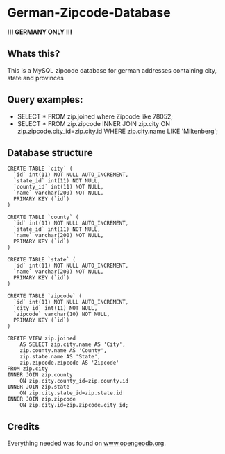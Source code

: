 # German-Zipcode-Database

**!!! GERMANY ONLY !!!**

## Whats this?
This is a MySQL zipcode database for german addresses containing city, state and provinces

## Query examples:
* SELECT * FROM zip.joined where Zipcode like 78052;
* SELECT * FROM zip.zipcode INNER JOIN zip.city ON zip.zipcode.city_id=zip.city.id WHERE zip.city.name LIKE 'Miltenberg';

## Database structure
```
CREATE TABLE `city` (
  `id` int(11) NOT NULL AUTO_INCREMENT,
  `state_id` int(11) NOT NULL,
  `county_id` int(11) NOT NULL,
  `name` varchar(200) NOT NULL,
  PRIMARY KEY (`id`)
)

CREATE TABLE `county` (
  `id` int(11) NOT NULL AUTO_INCREMENT,
  `state_id` int(11) NOT NULL,
  `name` varchar(200) NOT NULL,
  PRIMARY KEY (`id`)
)

CREATE TABLE `state` (
  `id` int(11) NOT NULL AUTO_INCREMENT,
  `name` varchar(200) NOT NULL,
  PRIMARY KEY (`id`)
)

CREATE TABLE `zipcode` (
  `id` int(11) NOT NULL AUTO_INCREMENT,
  `city_id` int(11) NOT NULL,
  `zipcode` varchar(10) NOT NULL,
  PRIMARY KEY (`id`)
)

CREATE VIEW zip.joined
	AS SELECT zip.city.name AS 'City',
	zip.county.name AS 'County',
	zip.state.name AS 'State',
	zip.zipcode.zipcode AS 'Zipcode'
FROM zip.city
INNER JOIN zip.county
	ON zip.city.county_id=zip.county.id
INNER JOIN zip.state
	ON zip.city.state_id=zip.state.id
INNER JOIN zip.zipcode
	ON zip.city.id=zip.zipcode.city_id;
```

## Credits
Everything needed was found on www.opengeodb.org.
